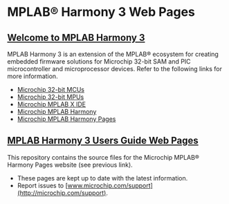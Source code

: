 # MPLAB® Harmony 3 Web Pages

## [Welcome to MPLAB Harmony 3](https://github.com/Microchip-MPLAB-Harmony/Microchip-MPLAB-Harmony.github.io/wiki)

MPLAB Harmony 3 is an extension of the MPLAB® ecosystem for creating
embedded firmware solutions for Microchip 32-bit SAM and PIC microcontroller
and microprocessor devices.  Refer to the following links for more information.
 - [Microchip 32-bit MCUs](https://www.microchip.com/design-centers/32-bit)
 - [Microchip 32-bit MPUs](https://www.microchip.com/design-centers/32-bit-mpus)
 - [Microchip MPLAB X IDE](https://www.microchip.com/mplab/mplab-x-ide)
 - [Microchip MPLAB Harmony](https://www.microchip.com/mplab/mplab-harmony)
 - [Microchip MPLAB Harmony Pages](https://microchip-mplab-harmony.github.io/)

## [MPLAB Harmony 3 Users Guide Web Pages](https://microchip-mplab-harmony.github.io/)

This repository contains the source files for the Microchip MPLAB® Harmony Pages
website (see previous link).

 - These pages are kept up to date with the latest information.
 - Report issues to [www.microchip.com/support](http://microchip.com/support).
